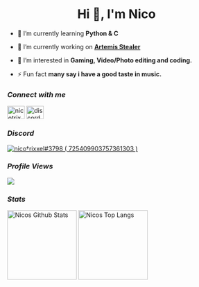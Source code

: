 <h1 align="center">Hi 👋, I'm Nico</h1>

- 🌱 I’m currently learning **Python & C**

- 🔭 I’m currently working on **[Artemis Stealer](https://t.me/VenadyCloud)**

- 👀 I’m interested in **Gaming, Video/Photo editing and coding.**

- ⚡ Fun fact **many say i have a good taste in music.**

### _Connect with me_
<p align="left">
<a href="https://twitter.com/nicotrixxel" target="blank"><img align="center" src="https://raw.githubusercontent.com/rahuldkjain/github-profile-readme-generator/master/src/images/icons/Social/twitter.svg" alt="nicotrixxel" height="30" width="40" /></a>
<a href="https://discord.gg/discord.gg/venady" target="blank"><img align="center" src="https://raw.githubusercontent.com/rahuldkjain/github-profile-readme-generator/master/src/images/icons/Social/discord.svg" alt="discord.gg/venady" height="30" width="40" /></a>
</p>

### _Discord_
<p>
  <a href="https://discord.com/users/725409903757361303">
     <img src="https://discord.c99.nl/widget/theme-4/725409903757361303.png" alt="nico†rixxel#3798 ( 725409903757361303 )"/>
       </a>

### _Profile Views_
<img src="https://profile-counter.glitch.me/nicotrixxel/count.svg" />

### _Stats_
<p>
    <img alt="Nicos Github Stats" src="https://github-readme-stats.vercel.app/api?username=nicotrixxel&include_all_commits=true&show_icons=true&title_color=1c7eff&icon_color=8be9fd&text_color=c9d1d9&bg_color=0d1117" height="160em"/>
    <img alt="Nicos Top Langs" src="https://github-readme-stats.vercel.app/api/top-langs/?username=nicotrixxel&layout=compact&title_color=1c7eff&text_color=c9d1d9&bg_color=0d1117" height="160em"/>
</p>
<!---
nicotrixxel/nicotrixxel is a ✨ special ✨ repository because its `README.md` (this file) appears on your GitHub profile.
You can click the Preview link to take a look at your changes.
--->
